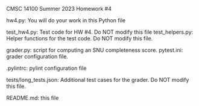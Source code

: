 CMSC 14100
Summer 2023
Homework #4

hw4.py: You will do your work in this Python file

test_hw4.py: Test code for HW #4.  Do NOT modify this file
test_helpers.py: Helper functions for the test code.  Do NOT modify this file.

grader.py: script for computing an SNU completeness score.
pytest.ini: grader configuration file.

.pylintrc: pylint configuration file

tests/long_tests.json: Additional test cases for the grader.  Do NOT modify this file.

README.md: this file
